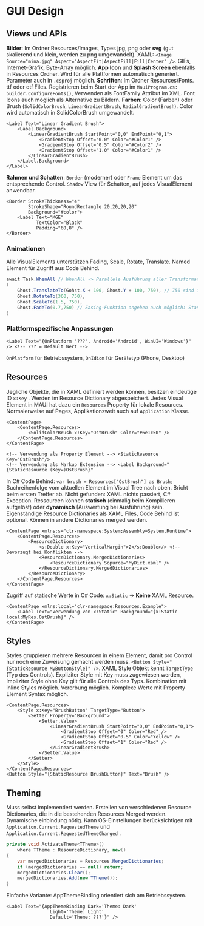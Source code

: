 # GUI Design

## Views und APIs

**Bilder**: Im Ordner Resources/Images, Types jpg, png oder **svg** (gut skalierend und klein, werden zu png umgewandelt). XAML: `<Image Source="mina.jpg" Aspect="AspectFit|AspectFill|Fill|Center" />`. GIFs, Internet-Grafik, Byte-Array möglich.
**App Icon** und **Splash Screen** ebenfalls in Resources Ordner. Wird für alle Plattformen automatisch generiert. Parameter auch in `.csproj` möglich.
**Schriften**: Im Ordner Resources/Fonts. ttf oder otf Files. Registrieren beim Start der App im `MauiProgram.cs: builder.ConfigureFonts()`, Verwenden als FontFamily Attribut im XML. Font Icons auch möglich als Alternative zu Bildern.
**Farben**: Color (Farben) oder Brush (`SolidColorBrush`, `LinearGradientBrush`, `RadialGradientBrush`). Color wird automatisch in SolidColorBrush umgewandelt.

```xaml
<Label Text="Linear Gradient Brush">
	<Label.Background>
    	<LinearGradientBrush StartPoint="0,0" EndPoint="0,1">
        	<GradientStop Offset="0.0" Color="#Color1" />
            <GradientStop Offset="0.5" Color="#Color2" />
            <GradientStop Offset="1.0" Color="#Color1" />
        </LinearGradientBrush>
    </Label.Background>
</Label>
```

**Rahmen und Schatten**: `Border` (moderner) oder `Frame` Element um das entsprechende Control. `Shadow` View für Schatten, auf jedes VisualElement anwendbar.

```xaml
<Border StrokeThickness="4"
        StrokeShape="RoundRectangle 20,20,20,20"
        Background="#color">
	<Label Text="MGE"
           TextColor="Black"
           Padding="60,8" />
</Border>
```

### Animationen

Alle VisualElements unterstützen Fading, Scale, Rotate, Translate. Named Element für Zugriff aus Code Behind.

```csharp
await Task.WhenAll // WhenAll -> Parallele Ausführung aller Transformationen
(
	Ghost.TranslateTo(Gohst.X + 100, Ghost.Y + 100, 750), // 750 sind immer ms
    Ghost.RotateTo(360, 750),
    Ghost.ScaleTo(1.5, 750),
    Ghost.FadeTo(0.7,750) // Easing-Funktion angeben auch möglich: Standard Linear
)
```

### Plattformspezifische Anpassungen

```xaml
<Label Text="{OnPlatform '???', Android='Android', WinUI='Windows'}" /> <!-- ??? = Default Wert -->
```

`OnPlatform` für Betriebssystem, `OnIdiom` für Gerätetyp (Phone, Desktop)

## Resources

Jegliche Objekte, die in XAML definiert werden können, besitzen eindeutige ID `x:Key` . Werden im Resource Dictionary abgespeichert. Jedes Visual Element in MAUI hat dazu ein `Resources` Property für lokale Resources. Normalerweise auf Pages, Applikationsweit auch auf `Application` Klasse.

```xaml
<ContentPage>
	<ContentPage.Resources>
    	<SolidColorBrush x:Key="OstBrush" Color="#6e1c50" />
    </ContentPage.Resources>
</ContentPage>

<!-- Verwendung als Property Element --> <StaticResource Key="OstBrush"/>
<!-- Verwendung als Markup Extension --> <Label Background="{StaticResource (Key=)OstBrush}"
```

In C# Code Behind: `var brush = Resources["OstBrush"] as Brush;` 
Suchreihenfolge vom aktuellen Element im Visual Tree nach oben.  Bricht beim ersten Treffer ab. Nicht gefunden: XAML nichts passiert, C# Exception.
Ressourcen können **statisch** (einmalig beim Kompilieren aufgelöst) oder **dynamisch** (Auswertung bei Ausführung) sein.
Eigenständige Resource Dictionaries als XAML Files, Code Behind ist optional. Können in andere Dictionaries merged werden.

```xaml
<ContentPage xmlns:s="clr-namespace:System;Assembly=System.Runtime">
    <ContentPage.Resources>
        <ResourceDictionary>
            <s:Double x:Key="VerticalMargin">2</s:Double>/> <!-- Bevorzugt bei Konflikten -->
            <ResourceDictionary.MergedDictionaries>
                <ResourceDictionary Sopurce="MyDict.xaml" />
            </ResourceDictionary.MergedDictionaries>
        </ResourceDictionary>
	</ContentPage.Resources>
</ContentPage>
```

Zugriff auf statische Werte in C# Code: `x:Static` -> **Keine** XAML Resource. 

```xaml
<ContentPage xmlns:local="clr-namespace:Resources.Example">
	<Label Text="Verwendung von x:Static" Background="{x:Static local:MyRes.OstBrush}" />
</ContentPage>
```

## Styles

Styles gruppieren mehrere Resourcen in einem Element, damit pro Control nur noch eine Zuweisung gemacht werden muss. `<Button Style="{StaticResource MyButtonStyle}" />`. XAML Style Objekt kennt `TargetType` (Typ des Controls). Expliziter Style mit Key muss zugewiesen werden, Impliziter Style ohne Key gilt für alle Controls des Typs. Kombination mit inline Styles möglich. Vererbung möglich. Komplexe Werte mit Property Element Syntax möglich.

```xaml
<ContentPage.Resources>
    <Style x:Key="BrushButton" TargetType="Button">
        <Setter Property="Background">
            <Setter.Value>
                <LinearGradientBrush StartPoint="0,0" EndPoint="0,1">
                    <GradientStop Offset="0" Color="Red" />
                    <GradientStop Offset="0.5" Color="Yellow" />
                    <GradientStop Offset="1" Color="Red" />
                </LinearGradientBrush>
            </Setter.Value>
        </Setter>
    </Style>
</ContentPage.Resources>
<Button Style="{StaticResource BrushButton}" Text="Brush" />
```

## Theming

Muss selbst implementiert werden. Erstellen von verschiedenen Resource Dictionaries, die in die bestehenden Resources Merged werden. Dynamische einbindung nötig. Kann OS-Einstellungen berücksichtigen mit `Application.Current.RequestedTheme` und `Application.Current.RequestedThemeChanged` .

```csharp
private void ActivateTheme<TTheme>()
	where TTheme : ResourceDictionary, new()
{
    var mergedDictionaries = Resources.MergedDictionaries;
    if (mergedDictionaries == null) return;
    mergedDictionaries.Clear();
    mergedDictionaries.Add(new TTheme());
}
```

Einfache Variante: AppThemeBinding orientiert sich am Betriebssystem.

```sdxaml
<Label Text="{AppThemeBinding Dark='Theme: Dark'
             	Light='Theme: Light'
             	Default='Theme: ???'}" />
```
